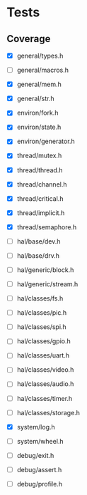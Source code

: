 # Tests

## Coverage

- [x] general/types.h
- [ ] general/macros.h
- [x] general/mem.h
- [x] general/str.h

- [x] environ/fork.h
- [x] environ/state.h
- [x] environ/generator.h

- [x] thread/mutex.h
- [x] thread/thread.h
- [x] thread/channel.h
- [x] thread/critical.h
- [x] thread/implicit.h
- [x] thread/semaphore.h

- [ ] hal/base/dev.h
- [ ] hal/base/drv.h

- [ ] hal/generic/block.h
- [ ] hal/generic/stream.h

- [ ] hal/classes/fs.h
- [ ] hal/classes/pic.h
- [ ] hal/classes/spi.h
- [ ] hal/classes/gpio.h
- [ ] hal/classes/uart.h
- [ ] hal/classes/video.h
- [ ] hal/classes/audio.h
- [ ] hal/classes/timer.h
- [ ] hal/classes/storage.h

- [x] system/log.h
- [ ] system/wheel.h

- [ ] debug/exit.h
- [ ] debug/assert.h
- [ ] debug/profile.h
